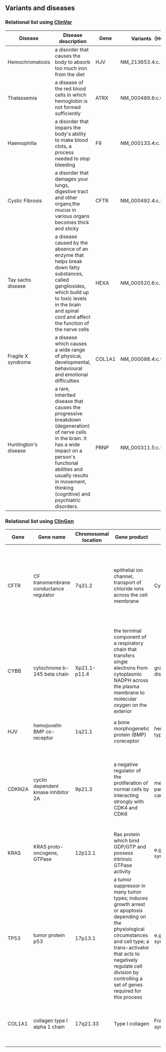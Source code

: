 ## Variants and diseases

### Relational list using [ClinVar](https://www.ncbi.nlm.nih.gov/clinvar/)

|Disease|Disease description|Gene|Variants（HGVS)|
|-------|-------------------|----|--------|
|Hemochromatosis|a disorder that causes the body to absorb too much iron from the diet|HJV|NM_213653.4:c.187C>T|
|Thalassemia|a disease of the red blood cells in which hemoglobin is not formed sufficiently|ATRX|NM_000489.6:c.6253C>T|
|Haemophilia|a disorder that impairs the body's ability to make blood clots, a process needed to stop bleeding|F9|NM_000133.4:c.1113C>A|
|Cystic Fibrosis|a disorder that damages your lungs, digestive tract and other organs;the mucus in various organs becomes thick and sticky|CFTR|NM_000492.4:c.3623del|
|Tay sachs disease|a disease caused by the absence of an enzyme that helps break down fatty substances, called gangliosides, which build up to toxic levels in the brain and spinal cord and affect the function of the nerve cells|HEXA|NM_000520.6:c.1385A>T|
|Fragile X syndrome|a disease which causes a wide range of physical, developmental, behavioural and emotional difficulties|COL1A1|NM_000088.4:c.934C>T|
|Huntington's disease|a rare, inherited disease that causes the progressive breakdown (degeneration) of nerve cells in the brain. It has a wide impact on a person's functional abilities and usually results in movement, thinking (cognitive) and psychiatric disorders.|PRNP|NM_000311.5:c.593T>C|


### Relational list using [ClinGen](https://clinicalgenome.org/)

|Gene|Gene name|Chromosomal location|Gene product|Disease|Disease description|
|----|---------|--------------------|------------|-------|-------------------|
|CFTR|CF transmembrane conductance regulator|7q31.2|epithelial ion channel, transport of chloride ions across the cell membrane|Cystic fibrosis|a genetic disorder characterized by the production of sweat with a high salt content and mucus secretions with an abnormal viscosity|		 |
|CYBB|cytochrome b-245 beta chain|Xp21.1-p11.4|the terminal component of a respiratory chain that transfers single electrons from cytoplasmic NADPH across the plasma membrane to molecular oxygen on the exterior|granulomatous disease|a disorder that occurs when a type of white blood cell, called a phagocyte, doesn't work properly|
|HJV|hemojuvelin BMP co-receptor|1q21.1|a bone morphogenetic protein (BMP) coreceptor|hemochromatosis type 2A|a disease in which too much iron builds up in the body|
|CDKN2A|cyclin dependent kinase inhibitor 2A|9p21.3|a negative regulator of the proliferation of normal cells by interacting strongly with CDK4 and CDK6		|melanoma-pancreatic cancer syndrome|predisposition syndrome in which mutation carriers have an increased risk of developing malignant melanoma and/or pancreatic cancer|
|KRAS|KRAS proto-oncogene, GTPase|12p12.1|Ras protein which bind GDP/GTP and possess intrinsic GTPase activity|e.g. Noonan syndrome (NS)|condition that stops typical development in various parts of the body|
|TP53|tumor protein p53|17p13.1|a tumor suppressor in many tumor types; induces growth arrest or apoptosis depending on the physiological circumstances and cell type; a trans-activator that acts to negatively regulate cell division by controlling a set of genes required for this process|e.g. Li-Fraumeni syndrome 1|an inherited familial predisposition to a wide range of certain, often rare, cancers|
|COL1A1|collagen type I alpha 1 chain|17q21.33|Type I collagen|Fragile X syndrome|a genetic disorder characterized by mild-to-moderate intellectual disability|


